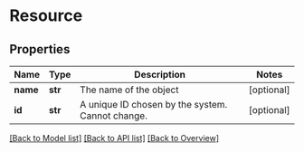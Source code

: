 # Resource

## Properties
Name | Type | Description | Notes
------------ | ------------- | ------------- | -------------
**name** | **str** | The name of the object | [optional] 
**id** | **str** | A unique ID chosen by the system. Cannot change. | [optional] 

[[Back to Model list]](index.md#documentation-for-models) [[Back to API list]](index.md#endpoint-properties) [[Back to Overview]](index.md)


